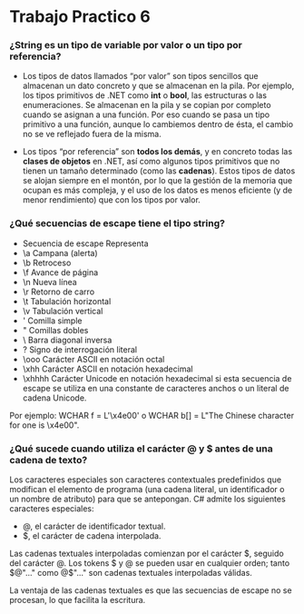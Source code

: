 # Trabajo Practico 6

### ¿String es un tipo de variable por valor o un tipo por referencia?
* Los tipos de datos llamados “por valor” son tipos sencillos que almacenan un dato concreto y que se almacenan en la pila. Por ejemplo, los tipos primitivos de .NET como **int** o **bool**, las estructuras o las enumeraciones. Se almacenan en la pila y se copian por completo cuando se asignan a una función. Por eso cuando se pasa un tipo primitivo a una función, aunque lo cambiemos dentro de ésta, el cambio no se ve reflejado fuera de la misma.

* Los tipos “por referencia” son **todos los demás**, y en concreto todas las **clases de objetos** en .NET, así como algunos tipos primitivos que no tienen un tamaño determinado (como las **cadenas**). Estos tipos de datos se alojan siempre en el montón, por lo que la gestión de la memoria que ocupan es más compleja, y el uso de los datos es menos eficiente (y de menor rendimiento) que con los tipos por valor.

### ¿Qué secuencias de escape tiene el tipo string?
* Secuencia de escape	Representa
* \a	Campana (alerta)
* \b	Retroceso
* \f	Avance de página
* \n	Nueva línea
* \r	Retorno de carro
* \t	Tabulación horizontal
* \v	Tabulación vertical
* \'	Comilla simple
* \"	Comillas dobles
* \\	Barra diagonal inversa
* \?	Signo de interrogación literal
* \ooo	Carácter ASCII en notación octal
* \xhh	Carácter ASCII en notación hexadecimal
* \xhhhh	Carácter Unicode en notación hexadecimal si esta secuencia de escape se utiliza en una constante de caracteres anchos o un literal de cadena Unicode.

Por ejemplo: WCHAR f = L'\x4e00' o WCHAR b[] = L"The Chinese character for one is \x4e00".

### ¿Qué sucede cuando utiliza el carácter @ y $ antes de una cadena de texto?
Los caracteres especiales son caracteres contextuales predefinidos que modifican el elemento de programa (una cadena literal, un identificador o un nombre de atributo) para que se antepongan. C# admite los siguientes caracteres especiales:

* @, el carácter de identificador textual.
* $, el carácter de cadena interpolada.

Las cadenas textuales interpoladas comienzan por el carácter $, seguido del carácter @. Los tokens $ y @ se pueden usar en cualquier orden; tanto $@"..." como @$"..." son cadenas textuales interpoladas válidas.

La ventaja de las cadenas textuales es que las secuencias de escape no se procesan, lo que facilita la escritura.